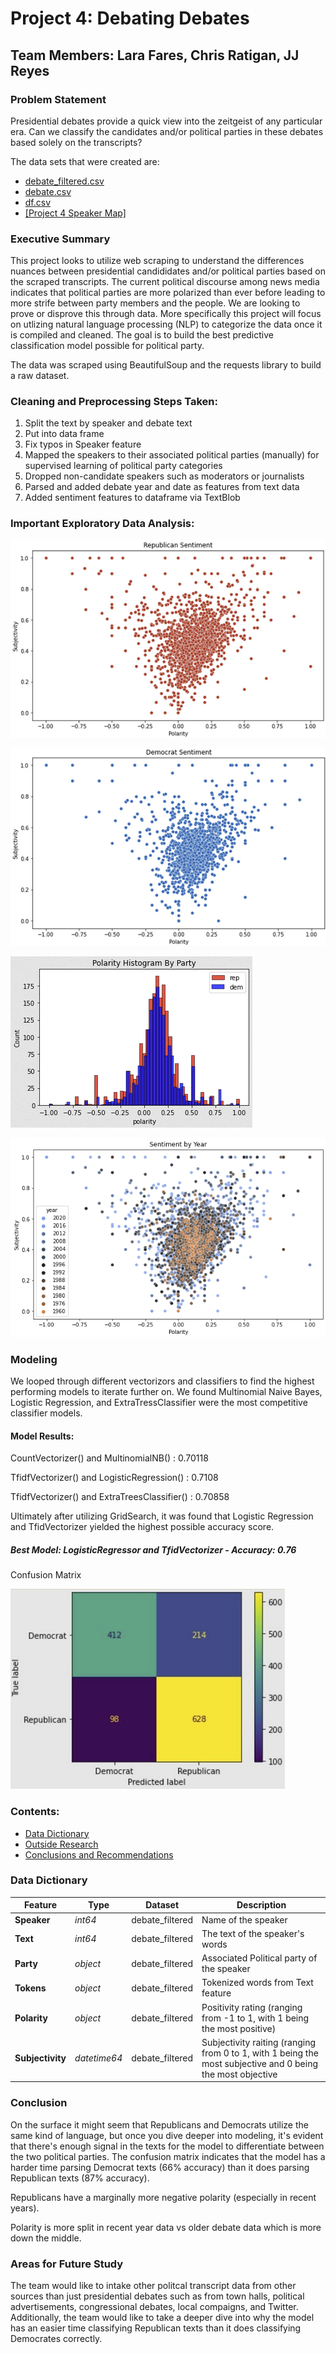# Project 4: Debating Debates
## Team Members: Lara Fares, Chris Ratigan, JJ Reyes

### Problem Statement
Presidential debates provide a quick view into the zeitgeist of any particular era. Can we classify the candidates and/or political parties in these debates based solely on the transcripts?

The data sets that were created are:
- [debate_filtered.csv](./data/debate_filtered.csv)
- [debate.csv](./data/debate.csv)
- [df.csv](./data/df)
- <a href="./data/Project 4 speaker map - cleaned_debate.csv">[Project 4 Speaker Map]</a>

### Executive Summary
This project looks to utilize web scraping to understand the differences nuances between presidential candididates and/or political parties based on the scraped transcripts. The current political discourse among news media indicates that political parties are more polarized than ever before leading to more strife between party members and the people. We are looking to prove or disprove this through data. More specifically this project will focus on utlizing natural language processing (NLP) to categorize the data once it is compiled and cleaned. The goal is to build the best predictive classification model possible for political party.

The data was scraped using BeautifulSoup and the requests library to build a raw dataset. 

### Cleaning and Preprocessing Steps Taken:
1. Split the text by speaker and debate text
2. Put into data frame
3. Fix typos in Speaker feature
4. Mapped the speakers to their associated political parties (manually) for supervised learning of political party categories
5. Dropped non-candidate speakers such as moderators or journalists
6. Parsed and added debate year and date as features from text data
7. Added sentiment features to dataframe via TextBlob

### Important Exploratory Data Analysis:

![Image](./visuals/1.png)

![Image](./visuals/2.png)

![Image](./visuals/4.png)

![Image](./visuals/9.png)

### Modeling 
We looped through different vectorizors and classifiers to find the highest performing models to iterate further on. We found Multinomial Naive Bayes, Logistic Regression, and ExtraTressClassifier were the most competitive classifier models.  

#### Model Results:

CountVectorizer() and MultinomialNB() : 0.70118

TfidfVectorizer() and LogisticRegression() : 0.7108

TfidfVectorizer() and ExtraTreesClassifier() : 0.70858

Ultimately after utilizing GridSearch, it was found that Logistic Regression and TfidVectorizer yielded the highest possible accuracy score.

##### Best Model: LogisticRegressor and TfidVectorizer - Accuracy: 0.76

Confusion Matrix

![Image](./visuals/8.png)


### Contents:

- [Data Dictionary](#Data-Dictionary)
- [Outside Research](#Outside-Research)
- [Conclusions and Recommendations](#Conclusions-and-Recommendations)



### Data Dictionary
|Feature|Type|Dataset|Description|
|---|---|---|---|
|**Speaker**|*int64*|debate_filtered|Name of the speaker|
|**Text**|*int64*|debate_filtered|The text of the speaker's words|
|**Party**|*object*|debate_filtered|Associated Political party of the speaker|
|**Tokens**|*object*|debate_filtered|Tokenized words from Text feature|
|**Polarity**|*object*|debate_filtered|Positivity rating (ranging from -1 to 1, with 1 being the most positive)|
|**Subjectivity**|*datetime64*|debate_filtered|Subjectivity raiting (ranging from 0 to 1, with 1 being the most subjective and 0 being the most objective|




### Conclusion
On the surface it might seem that Republicans and Democrats utilize the same kind of language, but once you dive deeper into modeling, it's evident that there's enough signal in the texts for the model to differentiate between the two political parties. The confusion matrix indicates that the model has a harder time parsing Democrat texts (66% accuracy) than it does parsing Republican texts (87% accuracy). 

Republicans have a marginally more negative polarity (especially in recent years).

Polarity is more split in recent year data vs older debate data which is more down the middle.


### Areas for Future Study
The team would like to intake other politcal transcript data from other sources than just presidential debates such as from town halls, political advertisements, congressional debates, local compaigns, and Twitter. Additionally, the team would like to take a deeper dive into why the model has an easier time classifying Republican texts than it does classifying Democrates correctly.